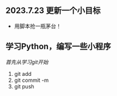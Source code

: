 ## 2023.7.23 更新一个小目标

* 用脚本抢一瓶茅台！

## 学习Python，编写一些小程序

_首先从学习git开始_

1. git add
2. git commit -m
3. git push
